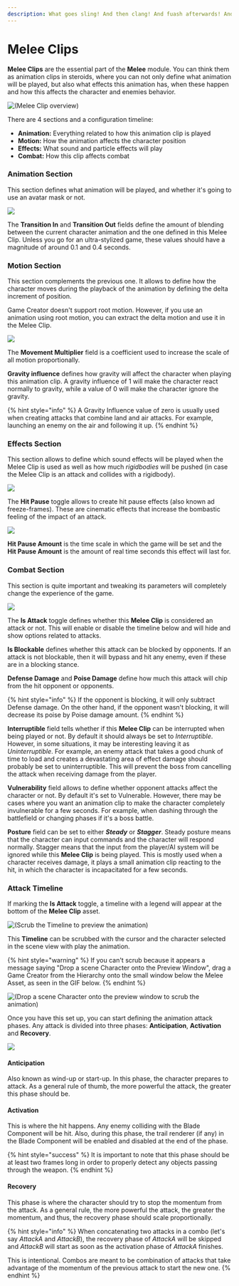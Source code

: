 ```yaml
---
description: What goes sling! And then clang! And fuash afterwards! And...!
---
```


# Melee Clips

**Melee Clips** are the essential part of the **Melee** module. You can think them as animation clips in steroids, where you can not only define what animation will be played, but also what effects this animation has, when these happen and how this affects the character and enemies behavior.

![\(Melee Clip overview\)](../../.gitbook/assets/melee-clip.png)

There are 4 sections and a configuration timeline:

* **Animation:** Everything related to how this animation clip is played
* **Motion:** How the animation affects the character position
* **Effects:** What sound and particle effects will play
* **Combat:** How this clip affects combat

### Animation Section

This section defines what animation will be played, and whether it's going to use an avatar mask or not.

![](../../.gitbook/assets/melee-clip-animation.png)

The **Transition In** and **Transition Out** fields define the amount of blending between the current character animation and the one defined in this Melee Clip. Unless you go for an ultra-stylized game, these values should have a magnitude of around 0.1 and 0.4 seconds.

### Motion Section

This section complements the previous one. It allows to define how the character moves during the playback of the animation by defining the delta increment of position.

Game Creator doesn't support root motion. However, if you use an animation using root motion, you can extract the delta motion and use it in the Melee Clip.

![](../../.gitbook/assets/melee-clip-motion.png)

The **Movement Multiplier** field is a coefficient used to increase the scale of all motion proportionally.

**Gravity influence** defines how gravity will affect the character when playing this animation clip. A gravity influence of 1 will make the character react normally to gravity, while a value of 0 will make the character ignore the gravity.

{% hint style="info" %}
A Gravity Influence value of zero is usually used when creating attacks that combine land and air attacks. For example, launching an enemy on the air and following it up.
{% endhint %}

### Effects Section

This section allows to define which sound effects will be played when the Melee Clip is used as well as how much _rigidbodies_ will be pushed \(in case the Melee Clip is an attack and collides with a rigidbody\).

![](../../.gitbook/assets/melee-clip-effects.png)

The **Hit Pause** toggle allows to create hit pause effects \(also known ad freeze-frames\). These are cinematic effects that increase the bombastic feeling of the impact of an attack.

![](../../.gitbook/assets/large-gif-656x332.gif)

**Hit Pause Amount** is the time scale in which the game will be set and the **Hit Pause Amount** is the amount of real time seconds this effect will last for.

### Combat Section

This section is quite important and tweaking its parameters will completely change the experience of the game.

![](../../.gitbook/assets/melee-clip-combat.png)

The **Is Attack** toggle defines whether this **Melee Clip** is considered an attack or not. This will enable or disable the timeline below and will hide and show options related to attacks.

**Is Blockable** defines whether this attack can be blocked by opponents. If an attack is not blockable, then it will bypass and hit any enemy, even if these are in a blocking stance.

**Defense Damage** and **Poise Damage** define how much this attack will chip from the hit opponent or opponents.

{% hint style="info" %}
If the opponent is blocking, it will only subtract Defense damage. On the other hand, if the opponent wasn't blocking, it will decrease its poise by Poise damage amount.
{% endhint %}

**Interruptible** field tells whether if this **Melee Clip** can be interrupted when being played or not. By default it should always be set to _Interruptible_. However, in some situations, it may be interesting leaving it as _Uninterruptible_. For example, an enemy attack that takes a good chunk of time to load and creates a devastating area of effect damage should probably be set to uninterruptible. This will prevent the boss from cancelling the attack when receiving damage from the player.

**Vulnerability** field allows to define whether opponent attacks affect the character or not. By default it's set to Vulnerable. However, there may be cases where you want an animation clip to make the character completely invulnerable for a few seconds. For example, when dashing through the battlefield or changing phases if it's a boss battle.

**Posture** field can be set to either _**Steady**_ or _**Stagger**_. Steady posture means that the character can input commands and the character will respond normally. Stagger means that the input from the player/AI system will be ignored while this **Melee Clip** is being played. This is mostly used when a character receives damage, it plays a small animation clip reacting to the hit, in which the character is incapacitated for a few seconds.

### Attack Timeline

If marking the **Is Attack** toggle, a timeline with a legend will appear at the bottom of the **Melee Clip** asset.

![\(Scrub the Timeline to preview the animation\)](../../.gitbook/assets/melee-clip-timeline.png)

This **Timeline** can be scrubbed with the cursor and the character selected in the scene view with play the animation.

{% hint style="warning" %}
If you can't scrub because it appears a message saying "Drop a scene Character onto the Preview Window", drag a Game Creator from the Hierarchy onto the small window below the Melee Asset, as seen in the GIF below.
{% endhint %}

![\(Drop a scene Character onto the preview window to scrub the animation\)](../../.gitbook/assets/large-gif-988x658.gif)

Once you have this set up, you can start defining the animation attack phases. Any attack is divided into three phases: **Anticipation**, **Activation** and **Recovery**.

![](../../.gitbook/assets/melee-sekiro-phases.gif)

#### Anticipation

Also known as wind-up or start-up. In this phase, the character prepares to attack. As a general rule of thumb, the more powerful the attack, the greater this phase should be.

#### Activation

This is where the hit happens. Any enemy colliding with the Blade Component will be hit. Also, during this phase, the trail renderer \(if any\) in the Blade Component will be enabled and disabled at the end of the phase.

{% hint style="success" %}
It is important to note that this phase should be at least two frames long in order to properly detect any objects passing through the weapon.
{% endhint %}

#### Recovery

This phase is where the character should try to stop the momentum from the attack. As a general rule, the more powerful the attack, the greater the momentum, and thus, the recovery phase should scale proportionally.

{% hint style="info" %}
When concatenating two attacks in a combo \(let's say _AttackA_ and _AttackB_\), the recovery phase of _AttackA_ will be skipped and _AttackB_ will start as soon as the activation phase of _AttackA_ finishes. 

This is intentional. Combos are meant to be combination of attacks that take advantage of the momentum of the previous attack to start the new one.
{% endhint %}

